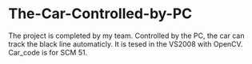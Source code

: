 # The-Car-Controlled-by-PC
The project is completed by my team.
Controlled by the PC, the car can track the black line automaticly.
It is tesed in the VS2008 with OpenCV.
Car_code is for SCM 51.
